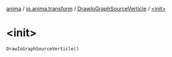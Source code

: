 [anima](../../index.md) / [io.anima.transform](../index.md) / [DrawIoGraphSourceVerticle](index.md) / [&lt;init&gt;](./-init-.md)

# &lt;init&gt;

`DrawIoGraphSourceVerticle()`